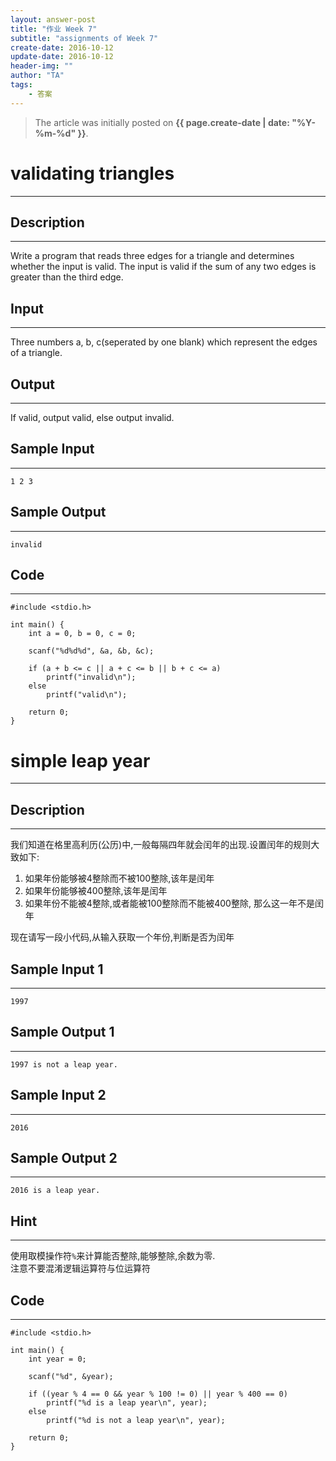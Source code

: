 ```yaml
---
layout: answer-post
title: "作业 Week 7"
subtitle: "assignments of Week 7"
create-date: 2016-10-12
update-date: 2016-10-12
header-img: ""
author: "TA"
tags:
    - 答案
---
```


> The article was initially posted on **{{ page.create-date | date: "%Y-%m-%d" }}**.

# validating triangles

---

## Description

---

Write a program that reads three edges for a triangle and determines whether the input is valid.
The input is valid if the sum of any two edges is greater than the third edge.

## Input

---

Three numbers a, b, c(seperated by one blank) which represent the edges of a triangle.

## Output

---

If valid, output valid, else output invalid.
 
## Sample Input

---

~~~
1 2 3
~~~

## Sample Output

---

~~~
invalid

~~~

## Code

---

~~~
#include <stdio.h>

int main() {
    int a = 0, b = 0, c = 0;

    scanf("%d%d%d", &a, &b, &c);

    if (a + b <= c || a + c <= b || b + c <= a)
        printf("invalid\n");
    else
        printf("valid\n");

    return 0;
}

~~~

# simple leap year

---

## Description

---

我们知道在格里高利历(公历)中,一般每隔四年就会闰年的出现.设置闰年的规则大致如下:
1. 如果年份能够被4整除而不被100整除,该年是闰年
2. 如果年份能够被400整除,该年是闰年
3. 如果年份不能被4整除,或者能被100整除而不能被400整除, 那么这一年不是闰年

现在请写一段小代码,从输入获取一个年份,判断是否为闰年

## Sample Input 1

---

~~~
1997
~~~

## Sample Output 1

---

~~~
1997 is not a leap year.

~~~

## Sample Input 2

---

~~~
2016
~~~

## Sample Output 2

---

~~~
2016 is a leap year.

~~~

## Hint

---

使用取模操作符``%``来计算能否整除,能够整除,余数为零.  
注意不要混淆逻辑运算符与位运算符

## Code

---

~~~
#include <stdio.h>

int main() {
    int year = 0;

    scanf("%d", &year);

    if ((year % 4 == 0 && year % 100 != 0) || year % 400 == 0)
        printf("%d is a leap year\n", year);
    else
        printf("%d is not a leap year\n", year);

    return 0;
}

~~~
